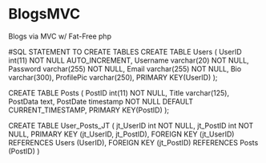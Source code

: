 # BlogsMVC
Blogs via MVC w/ Fat-Free php

#SQL STATEMENT TO CREATE TABLES
CREATE TABLE Users (
  UserID int(11) NOT NULL AUTO_INCREMENT,
  Username varchar(20) NOT NULL,
  Password varchar(255) NOT NULL,
  Email varchar(255) NOT NULL,
  Bio varchar(300),
  ProfilePic varchar(250),
  PRIMARY KEY(UserID)
);

CREATE TABLE Posts (
  PostID int(11) NOT NULL,
  Title varchar(125),
  PostData text,
  PostDate timestamp NOT NULL DEFAULT CURRENT_TIMESTAMP,
  PRIMARY KEY(PostID)
);

CREATE TABLE User_Posts_JT (
  jt_UserID int NOT NULL,
  jt_PostID int NOT NULL,
  PRIMARY KEY (jt_UserID, jt_PostID),
	FOREIGN KEY (jt_UserID) REFERENCES Users (UserID),
	FOREIGN KEY (jt_PostID) REFERENCES Posts (PostID)
)